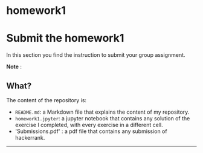 # homework1
 # Submit the homework1

In this section you find the instruction to submit your group assignment.




__Note__ :


## What?

The content of the repository is:

* `README.md`: a Markdown file that explains the content of my repository. 
* `homework1.jpyter`: a jupyter notebook that contains any solution of the exercise I completed, with every exercise in a different cell.
* 'Submissions.pdf' : a pdf file that contains any submission of hackerrank.

----------------------------


